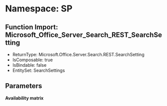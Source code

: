 # Namespace: SP

## Function Import: Microsoft_Office_Server_Search_REST_SearchSetting

- ReturnType: Microsoft.Office.Server.Search.REST.SearchSetting
- IsComposable: true
- IsBindable: false
- EntitySet: SearchSettings

## Parameters

**Availability matrix**

